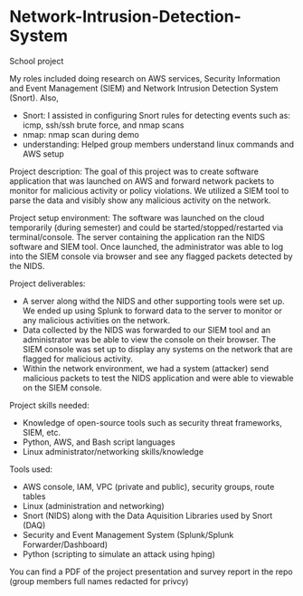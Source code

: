 # Network-Intrusion-Detection-System
School project

My roles included doing research on AWS services, Security Information and Event Management (SIEM) and
Network Intrusion Detection System (Snort).
  Also,
  - Snort: I assisted in configuring Snort rules for detecting events such as: icmp, ssh/ssh brute force, and nmap scans
  - nmap: nmap scan during demo
  - understanding: Helped group members understand linux commands and AWS setup

Project description: 
The goal of this project was to create software application that was launched on AWS and
forward network packets to monitor for malicious activity or policy violations. We utilized a SIEM 
tool to parse the data and visibly show any malicious activity on the network. 

Project setup environment:
The software was launched on the cloud temporarily (during semester) and could be started/stopped/restarted via terminal/console. 
The server containing the application ran the NIDS software and SIEM tool. Once launched, 
the administrator was able to log into the SIEM console via browser and see any flagged packets detected by the NIDS.


Project deliverables: 
- A server along withd the NIDS and other supporting tools were set up. We ended up using Splunk to 
  forward data to the server to monitor or any malicious activities on the network. 
- Data collected by the NIDS was forwarded to our SIEM tool and an administrator 
  was be able to view the console on their browser. The SIEM console was set up to display any systems 
  on the network that are flagged for malicious activity.
- Within the network environment, we had a system (attacker) send malicious packets to test the 
  NIDS application and were able to viewable on the SIEM console.
  
Project skills needed: 
- Knowledge of open-source tools such as security threat frameworks, SIEM, etc.
- Python, AWS, and Bash script languages
- Linux administrator/networking skills/knowledge

Tools used:
- AWS console, IAM, VPC (private and public), security groups, route tables
- Linux (administration and networking)
- Snort (NIDS) along with the Data Aquisition Libraries used by Snort (DAQ)
- Security and Event Management System (Splunk/Splunk Forwarder/Dashboard)
- Python (scripting to simulate an attack using hping)

You can find a PDF of the project presentation and survey report in the repo (group members full names redacted for privcy)
